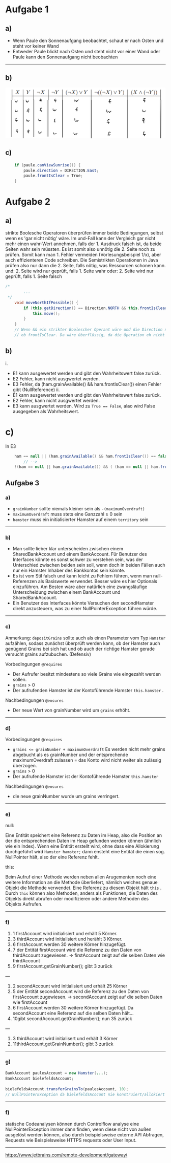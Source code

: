 # Aufgabe 1
## a)
- Wenn Paule den Sonnenaufgang beobachtet, schaut er nach Osten und steht vor keiner Wand
- Entweder Paule blickt nach Osten und steht nicht vor einer Wand oder Paule kann den Sonnenaufgang nicht beobachten
---

## b)
![img.png](img.png)

## c)
```java 
    if (paule.canViewSunrise()) {
        paule.direction = DIRECTION.East;
        paule.frontIsClear = True;
    }
```

# Aufgabe 2
## a)
strikte Boolesche Operatoren überprüfen immer beide Bedingungen, selbst wenn es 'gar nicht nötig' wäre.
Im und-Fall kann der Vergleich gar nicht mehr einen wahr-Wert annehmen, falls der 1. Ausdruck falsch ist, da beide Seiten wahr sein müssten. 
Es ist somit also unnötig die 2. Seite noch zu prüfen. 
Somit kann man 1. Fehler vermeiden (Vorlesungsbeispiel 1/x), aber auch effizienteren Code schreiben.
Die Semistrikten Operationen in Java prüfen also nur dann die 2. Seite, falls nötig, was Ressourcen schonen kann.
und: 2. Seite wird nur geprüft, falls 1. Seite wahr
oder: 2. Seite wird nur geprüft, falls 1. Seite falsch
```java
/*
        ...
 */
    void moveNorthIfPossible() {
        if (this.getDirection() == Direction.NORTH && this.frontIsClear() ) {
            this.move();
        }
    }
    // Wenn && ein strikter Boolescher Operant wäre und die Direction nicht North wäre, dann würde trotzdem geprüft werden,
    // ob frontIsClear. Da wäre überflüssig, da die Operation eh nicht ausgeführt werden könnte. Somit brauchen wie einen semistrikten Operant.
```
## b)
i. 
- E1 kann ausgewertet werden und gibt den Wahrheitswert false zurück.
- E2 Fehler, kann nicht ausgwertet werden.
- E3 Fehler, da (ham.grainAvailable() && ham.frontIsClear()) einen Fehler gibt (NullReference)
ii. 
- E1 kann ausgewertet werden und gibt den Wahrheitswert false zurück.
- E2 Fehler, kann nicht ausgwertet werden.
- E3 kann ausgwertet werden. Wird zu ``True == False``, al**a**o wird False ausgegeben als Wahrheitswert.

# c)
In E3 
```java
    ham == null || (ham.grainAvailable() && ham.frontIsClear()) == false
        // -->
    !(ham == null || ham.grainAvailable()) && ( (ham == null || ham.frontIsClear()) 
```

## Aufgabe 3

### a)

- `grainNumber` sollte niemals kleiner sein als `-(maximumOverdraft)`
- `maximumOverdraft` muss stets eine Ganzzahl ≥ 0 sein
- `hamster` muss ein initialisierter Hamster auf einem `territory`  sein

---

### b)

- Man sollte lieber klar unterscheiden zwischen einem SharedBankAccount und einem BankAccount. Für Benutzer des Interfaces könnte es sonst schwer zu verstehen sein, was der Unterschied zwischen beiden sein soll, wenn doch in beiden Fällen auch nur ein Hamster Inhaber des Bankkontos sein könnte.
- Es ist vom Stil falsch und kann leicht zu Fehlern führen, wenn man null-Referenzen als Basiswerte verwendet. Besser wäre es hier Optionals einzuführen. Am Besten wäre aber natürlich eine zwangsläufige Unterscheidung zwischen einem BankAccount und SharedBankAccount.
- Ein Benutzer des Interfaces könnte Versuchen den secondHamster direkt anzusteuern, was zu einer NullPointerException führen würde.

---

### c)

Anmerkung: `depositGrains`  sollte auch als einen Parameter vom Typ `Hamster` aufzählen, sodass zunächst überprüft werden kann, ob der Hamster auch genügend Grains bei sich hat und ob auch der richtige Hamster gerade versucht grains aufzubuchen. (Defensiv)

Vorbedingungen `@requires`

- Der Aufrufer besitzt mindestens so viele Grains wie eingezahlt werden sollen.
- `grains` > 0
- Der aufrufenden Hamster ist der Kontoführende Hamster `this.hamster` .

Nachbedingungen `@ensures`

- Der neue Wert von grainNumber wird um `grains` erhöht.

---

### d)

Vorbedingungen `@requires`

- `grains <= grainNumber + maximumOverdraft`  Es werden nicht mehr grains abgebucht als es grainNumber und der entsprechende maximumOverdraft zulassen = das Konto wird nicht weiter als zulässig überzogen.
- `grains`  > 0
- Der aufrufende Hamster ist der Kontoführende Hamster `this.hamster`

Nachbedingungen `@ensures`

- die neue grainNumber wurde um grains verringert.

---

### e)

null:

Eine Entität speichert eine Referenz zu Daten im Heap, also die Position an der die entsprechenden Daten im Heap gefunden werden können (ähnlich wie ein Index). Wenn eine Entität erstellt wird, ohne dass eine Allokierung durchgeführt wird `Hamster hamster;`  dann ensteht eine Entität die einen sog. NullPointer hält, also der eine Referenz fehlt.

this:

Beim Aufruf einer Methode werden neben allen Arugementen noch eine weitere Information an die Methode überliefert, nämlich welches genaue Objekt die Methode verwendet. Eine Referenz zu diesem Objekt hält `this` . Durch `this` können also Methoden, anders als Funktionen, die Daten des Objekts direkt abrufen oder modifizieren oder andere Methoden des Objekts Aufrufen.

---

### f)

1. 1 firstAccount wird initialisiert und erhält 5 Körner.
2. 3 thirdAccount wird initialisiert und herählt 3 Körner.
3. 6 firstAccount werden 30 weitere Körner hinzugefügt.
4. 7 der Entität firstAccount wird die Referenz zu den Daten von thirdAccount zugewiesen. → firstAccount zeigt auf die selben Daten wie thirdAccount
5. 9 firstAccount.getGrainNumber(); gibt 3 zurück

—

1. 2 secondAccount wird initialisiert und erhält 25 Körner
2. 5 der Entität secondAccount wird die Referenz zu den Daten von firstAccount zugewiesen. → secondAccount zeigt auf die selben Daten wie firstAccount
3. 6  firstAccount werden 30 weitere Körner hinzugefügt. Da secondAccount eine Referenz auf die selben Daten hält…
4. 10gibt secondAccount.getGrainNumber(); nun 35 zurück

—

1. 3 thirdAccount wird initialisert und erhält 3 Körner
2. 11thirdAccount.getGrainNumber(); gibt 3 zurück

---

### g)

```java
BankAccount paulesAccount = new Hamster(...);
BankAccount bielefeldsAccount;

bielefeldsAccount.transferGrainsTo(paulesAccount, 10);
// NullPointerException da bielefeldsAcocunt nie konstruiert/allokiert wurde.
```

---

### f)

statische Codeanalysen können durch Controlflow analyse eine NullPointerException immer dann finden, wenn diese nicht von außen ausgelöst werden können, also durch beispielsweise externe API Abfragen, Requests wie Beispielsweise HTTPS requests oder User Input.

---



https://www.jetbrains.com/remote-development/gateway/